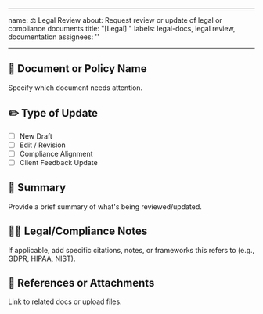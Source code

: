 <!-- =========================================================================
SPDX-License-Identifier: CC-BY-4.0 OR GPL-3.0-or-later
This file is part of Network Pro.
========================================================================== -->

---

name: ⚖️ Legal Review
about: Request review or update of legal or compliance documents
title: "[Legal] "
labels: legal-docs, legal review, documentation
assignees: ''

---

## 📄 Document or Policy Name

Specify which document needs attention.

## ✏️ Type of Update

- [ ] New Draft
- [ ] Edit / Revision
- [ ] Compliance Alignment
- [ ] Client Feedback Update

## 🧠 Summary

Provide a brief summary of what's being reviewed/updated.

## 🕵️‍♀️ Legal/Compliance Notes

If applicable, add specific citations, notes, or frameworks this refers to (e.g., GDPR, HIPAA, NIST).

## 🔗 References or Attachments

Link to related docs or upload files.
